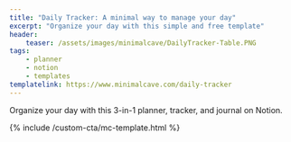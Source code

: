 ```yaml
---
title: "Daily Tracker: A minimal way to manage your day"
excerpt: "Organize your day with this simple and free template"
header:
    teaser: /assets/images/minimalcave/DailyTracker-Table.PNG
tags:
    - planner
    - notion
    - templates
templatelink: https://www.minimalcave.com/daily-tracker
---
```

Organize your day with this 3-in-1 planner, tracker, and journal on Notion.

{% include /custom-cta/mc-template.html %}